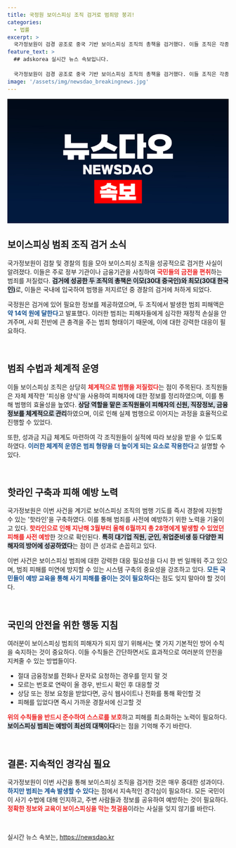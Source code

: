 ```yaml
---
title: 국정원 보이스피싱 조직 검거로 범죄망 붕괴!
categories:
  - 법률
excerpt: >
  국가정보원이 검경 공조로 중국 기반 보이스피싱 조직의 총책을 검거했다. 이들 조직은 각종 정부 기관을 사칭하며 14억 원을 편취한 것으로 드러났다. 정교한 범죄 방식과 사기 수법이 공개되며 대중의 경각심을 불러일으키고 있다.
feature_text: >
  ## adskorea 실시간 뉴스 속보입니다.

  국가정보원이 검경 공조로 중국 기반 보이스피싱 조직의 총책을 검거했다. 이들 조직은 각종 정부 기관을 사칭하며 14억 원을 편취한 것으로 드러났다. 정교한 범죄 방식과 사기 수법이 공개되며 대중의 경각심을 불러일으키고 있다.
image: '/assets/img/newsdao_breakingnews.jpg'
---
```


<p><img src="/assets/img/newsdao_breakingnews.jpg" alt="adskorea 속보" /></p>

<h2 data-ke-size="size26">보이스피싱 범죄 조직 검거 소식</h2>

<p>국가정보원이 검찰 및 경찰의 힘을 모아 보이스피싱 조직을 성공적으로 검거한 사실이 알려졌다. 이들은 주로 정부 기관이나 금융기관을 사칭하여 <b><span style="color: #ee2323;">국민들의 금전을 편취</span></b>하는 범죄를 저질렀다. <b><span style="background-color: #21538527;">검거에 성공한 두 조직의 총책은 이모(30대 중국인)와 최모(30대 한국인)</span></b>로, 이들은 국내에 입국하여 범행을 저지르던 중 경찰의 검거에 처하게 되었다. </p>

<p>국정원은 검거에 있어 필요한 정보를 제공하였으며, 두 조직에서 발생한 범죄 피해액은 <b><span style="color: #1a5490;">약 14억 원에 달한다</span></b>고 발표했다. 이러한 범죄는 피해자들에게 심각한 재정적 손실을 안겨주며, 사회 전반에 큰 충격을 주는 범죄 형태이기 때문에, 이에 대한 강력한 대응이 필요하다.</p>

<p data-ke-size="size16">&nbsp;</p>

<h2 data-ke-size="size26">범죄 수법과 체계적 운영</h2>

<p>이들 보이스피싱 조직은 상당히 <b><span style="color: #ee2323;">체계적으로 범행을 저질렀다</span></b>는 점이 주목된다. 조직원들은 자체 제작한 '피싱용 양식'을 사용하여 피해자에 대한 정보를 정리하였으며, 이를 통해 범행의 효율성을 높였다. <b><span style="background-color: #21538527;">상담 역할을 맡은 조직원들이 피해자의 신원, 직장정보, 금융정보를 체계적으로 관리</span></b>하였으며, 이로 인해 실제 범행으로 이어지는 과정을 효율적으로 진행할 수 있었다.</p>

<p>또한, 성과금 지급 체계도 마련하여 각 조직원들이 실적에 따라 보상을 받을 수 있도록 하였다. <b><span style="color: #1a5490;">이러한 체계적 운영은 범죄 형량을 더 높이게 되는 요소로 작용한다</span></b>고 설명할 수 있다.</p>

<p data-ke-size="size16">&nbsp;</p>

<h2 data-ke-size="size26">핫라인 구축과 피해 예방 노력</h2>

<p>국가정보원은 이번 사건을 계기로 보이스피싱 조직의 범행 기도를 즉시 경찰에 지원할 수 있는 '핫라인'을 구축하였다. 이를 통해 범죄를 사전에 예방하기 위한 노력을 기울이고 있다. <b><span style="color: #ee2323;">핫라인으로 인해 지난해 3월부터 올해 6월까지 총 28명에게 발생할 수 있었던 피해를 사전 예방</span></b>한 것으로 확인된다. <b><span style="background-color: #21538527;">특히 대기업 직원, 군인, 취업준비생 등 다양한 피해자의 방어에 성공하였다</span></b>는 점이 큰 성과로 손꼽히고 있다.</p>

<p>이번 사건은 보이스피싱 범죄에 대한 강력한 대응 필요성을 다시 한 번 일깨워 주고 있으며, 범죄 피해를 미연에 방지할 수 있는 시스템 구축의 중요성을 강조하고 있다. <b><span style="color: #1a5490;">모든 국민들이 예방 교육을 통해 사기 피해를 줄이는 것이 필요하다</span></b>는 점도 잊지 말아야 할 것이다.</p>

<p data-ke-size="size16">&nbsp;</p>

<h2 data-ke-size="size26">국민의 안전을 위한 행동 지침</h2>

<p>여러분이 보이스피싱 범죄의 피해자가 되지 않기 위해서는 몇 가지 기본적인 방어 수칙을 숙지하는 것이 중요하다. 이들 수칙들은 간단하면서도 효과적으로 여러분의 안전을 지켜줄 수 있는 방법들이다.</p>

<ul>
    <li>절대 금융정보를 전화나 문자로 요청하는 경우를 믿지 말 것</li>
    <li>모르는 번호로 연락이 올 경우, 반드시 확인 후 대응할 것</li>
    <li>상담 또는 정보 요청을 받았다면, 공식 웹사이트나 전화를 통해 확인할 것</li>
    <li>피해를 입었다면 즉시 가까운 경찰서에 신고할 것</li>
</ul>

<p><b><span style="color: #ee2323;">위의 수칙들을 반드시 준수하여 스스로를 보호</span></b>하고 피해를 최소화하는 노력이 필요하다. <b><span style="background-color: #21538527;">보이스피싱 범죄는 예방이 최선의 대책이다</span></b>라는 점을 기억해 주기 바란다.</p>

<p data-ke-size="size16">&nbsp;</p>

<h2 data-ke-size="size26">결론: 지속적인 경각심 필요</h2>

<p>국가정보원이 이번 사건을 통해 보이스피싱 조직을 검거한 것은 매우 중대한 성과이다. <b><span style="color: #1a5490;">하지만 범죄는 계속 발생할 수 있다</span></b>는 점에서 지속적인 경각심이 필요하다. 모든 국민이 이 사기 수법에 대해 인지하고, 주변 사람들과 정보를 공유하여 예방하는 것이 필요하다. <b><span style="color: #ee2323;">정확한 정보와 교육이 보이스피싱을 막는 첫걸음</span></b>이라는 사실을 잊지 않기를 바란다.</p>

<p data-ke-size="size16">&nbsp;</p>
실시간 뉴스 속보는, <a href="https://newsdao.kr" rel="dofollow">https://newsdao.kr</a>


